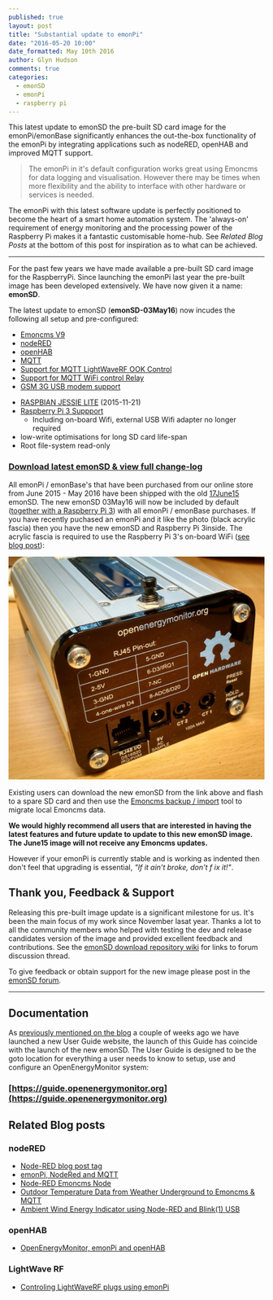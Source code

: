 ```yaml
---
published: true
layout: post
title: "Substantial update to emonPi"
date: "2016-05-20 10:00"
date_formatted: May 10th 2016
author: Glyn Hudson
comments: true
categories:
  - emonSD
  - emonPi
  - raspberry pi
---
```


This latest update to emonSD the pre-built SD card image for the emonPi/emonBase significantly enhances the out-the-box functionality of the emonPi by integrating applications such as nodeRED, openHAB and improved MQTT support.

> The emonPi in it's default configuration works great using Emoncms for data logging and visualisation. However there may be times when more flexibility and the ability to interface with other hardware or services is needed.

The emonPi with this latest software update is perfectly positioned to become the heart of a smart home automation system. The 'always-on' requirement of energy monitoring and the processing power of the Raspberry Pi makes it a fantastic customisable home-hub. See *Related Blog Posts* at the bottom of this post for inspiration as to what can be achieved.

***

For the past few years we have made available a pre-built SD card image for the RaspberryPi. Since launching the emonPi last year the pre-built image has been developed extensively. We have now given it a name: **emonSD**.

The latest update to emonSD (**emonSD-03May16**) now incudes the following all setup and pre-configured:

- [Emoncms V9](https://github.com/emoncms/emoncms)
- [nodeRED](https://guide.openenergymonitor.org/integrations/nodered)
- [openHAB](https://guide.openenergymonitor.org/integrations/openhab)
- [MQTT](https://guide.openenergymonitor.org/technical/mqtt)
- [Support for MQTT LightWaveRF OOK Control](https://guide.openenergymonitor.org/integrations/lightwaverf/)
- [Support for MQTT WiFi control Relay](https://guide.openenergymonitor.org/integrations/mqtt-relay/)
- [GSM 3G USB modem support](https://guide.openenergymonitor.org/setup/connect/#5-connect-via-3g-gsm-optional)

<!--more-->

- [RASPBIAN JESSIE LITE](https://www.raspberrypi.org/downloads/raspbian/) (2015-11-21)
- [Raspberry Pi 3 Suppport](/2016/03/raspberry-pi-3/)
  - Including on-board Wifi, external USB Wifi adapter no longer required
- low-write optimisations for long SD card life-span
- Root file-system read-only

### [Download latest emonSD & view full change-log](https://github.com/openenergymonitor/emonpi/wiki/emonSD-pre-built-SD-card-Download-&-Change-Log#emonsd-03may16--release)

All emonPi / emonBase's that have been purchased from our online store from June 2015 - May 2016 have been shipped with the old [17June15](https://github.com/openenergymonitor/emonpi/wiki/emonSD-pre-built-SD-card-Download-&-Change-Log#emonsd-17jun15) emonSD. The new emonSD 03May16 will now be included by default ([together with a Raspberry Pi 3](/2016/05/emonpi-raspberrypi3/)) with all emonPi / emonBase purchases. If you have recently puchased an emonPi and it like the photo (black acrylic fascia) then you have the new emonSD and Raspberry Pi 3inside. The acrylic fascia is required to use the Raspberry Pi 3's on-board WiFi ([see blog post](/2016/05/emonpi-raspberrypi3/)):

![emonPi Raspberry Pi 3 Acrylic Fascia](/images/emonpi-raspi3.jpg)

Existing users can download the new emonSD from the link above and flash to a spare SD card and then use the [Emoncms backup / import](https://guide.openenergymonitor.org/setup/import/) tool to migrate local Emoncms data.

**We would highly recommend all users that are interested in having the latest features and future update to update to this new emonSD image. The June15 image will not receive any Emoncms updates.**

However if your emonPi is currently stable and is working as indented then don't feel that upgrading is essential, *"If it ain’t broke, don't f ix it!"*.

## Thank you, Feedback & Support

Releasing this pre-built image update is a significant milestone for us. It's been the main focus of my work since November lasat year. Thanks a lot to all the community members who helped with testing the dev and release candidates version of the image and provided excellent feedback and contributions. See the [emonSD download repository wiki](https://github.com/openenergymonitor/emonpi/wiki/emonSD-pre-built-SD-card-Download-&-Change-Log) for links to forum discussion thread.

To give feedback or obtain support for the new image please post in the [emonSD forum](https://community.openenergymonitor.org/c/emonsd).



 

***



## Documentation

As [previously mentioned on the blog](2016/05/website-changes/) a couple of weeks ago we have launched a new User Guide website, the launch of this Guide has coincide with the launch of the new emonSD. The User Guide is designed to be the goto location for everything a user needs to know to setup, use and configure an OpenEnergyMonitor system:

### [https://guide.openenergymonitor.org](https://guide.openenergymonitor.org)

## Related Blog posts

### nodeRED

 - [Node-RED blog post tag](https://blog.openenergymonitor.org/categories/nodered/)
 - [emonPi, NodeRed and MQTT](https://blog.openenergymonitor.org/2015/10/emonpi-nodered-and-mqtt/)
 - [Node-RED Emoncms Node](http://2.bp.blogspot.com/-wVqIG0KV_8k/VkPM0XAJCYI/AAAAAAABi1c/EoNQ2OvDVvs/s1600/emoncms_nodered_node.png)
 - [Outdoor Temperature Data from Weather Underground to Emoncms & MQTT](https://blog.openenergymonitor.org/2016/02/outdoor-temperature-data-from-weather/)
 - [Ambient Wind Energy Indicator using Node-RED and Blink(1) USB](https://blog.openenergymonitor.org/2015/11/ambient-wind-energy-indicator-using/)
  
### openHAB
 
 - [OpenEnergyMonitor, emonPi and openHAB](https://blog.openenergymonitor.org/2015/12/openenergymonitor-emonpi-and-openhab/)
 
### LightWave RF
 
 - [Controling LightWaveRF plugs using emonPi](https://blog.openenergymonitor.org/2015/11/remote-control-of-lightwave-rf-plugs/)
